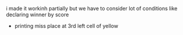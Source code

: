 i made it workinh partially but we have to consider lot of conditions like declaring winner by score 
- printing miss place at 3rd left cell of yellow 
